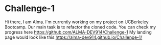 # Challenge-1
Hi there, I am Alma. I'm currently working on my project on UCBerkeley Bootcamp.
Our main task is to refactor the cloned code.
You can check my progress here https://github.com/ALMA-DEV914/Challenge-1
My landing page would look like this  https://alma-dev914.github.io/Challenge-1/
